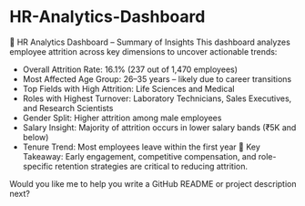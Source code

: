 # HR-Analytics-Dashboard
📌 HR Analytics Dashboard – Summary of Insights
This dashboard analyzes employee attrition across key dimensions to uncover actionable trends:
- Overall Attrition Rate: 16.1% (237 out of 1,470 employees)
- Most Affected Age Group: 26–35 years – likely due to career transitions
- Top Fields with High Attrition: Life Sciences and Medical
- Roles with Highest Turnover: Laboratory Technicians, Sales Executives, and Research Scientists
- Gender Split: Higher attrition among male employees
- Salary Insight: Majority of attrition occurs in lower salary bands (₹5K and below)
- Tenure Trend: Most employees leave within the first year
🧠 Key Takeaway: Early engagement, competitive compensation, and role-specific retention strategies are critical to reducing attrition.

Would you like me to help you write a GitHub README or project description next?
